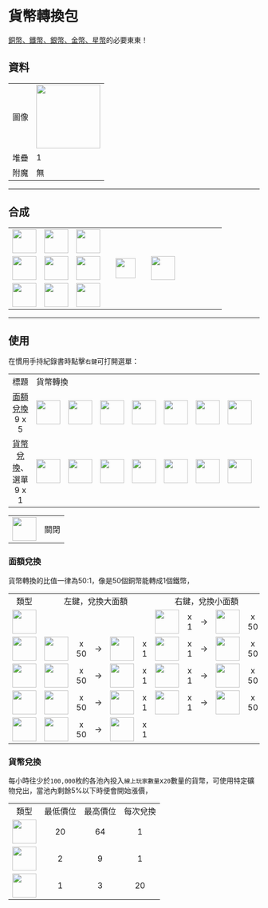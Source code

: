 # 貨幣轉換包
[銅幣、鐵幣、銀幣、金幣、星幣](coin.md)的必要東東！

## 資料
<table>
    <tr><td align="end">圖像</td><td><img src="https://i.imgur.com/txfuZLk.png" width="128"/></td></tr>
    <tr><td align="end">堆疊</td><td>1</td></tr>
    <tr><td align="end">附魔</td><td>無</td></tr>
</table>

---

## 合成
<table>
    <tr><td><img src="https://i.imgur.com/Nz7hGwj.png" width="48"/></td><td><img src="https://i.imgur.com/eEALL0c.png" width="48"/></td><td><img src="https://i.imgur.com/Nz7hGwj.png" width="48"/></td><td colspan="3"></td></tr>
    <tr><td><img src="https://i.imgur.com/eEALL0c.png" width="48"/></td><td><img src="https://i.imgur.com/cKD5158.png" width="48"/></td><td><img src="https://i.imgur.com/eEALL0c.png" width="48"/></td><td width="70" align="center"><img src="https://i.imgur.com/VE0KqIE.png" width="40"/></td><td><img src="https://i.imgur.com/txfuZLk.png" width="48"/></td><td width="70"></td></tr>
    <tr><td><img src="https://i.imgur.com/Nz7hGwj.png" width="48"/></td><td><img src="https://i.imgur.com/eEALL0c.png" width="48"/></td><td><img src="https://i.imgur.com/Nz7hGwj.png" width="48"/></td><td colspan="3"></td></tr>
</table>

---

## 使用
在慣用手持紀錄書時點擊`右鍵`可打開選單：  

<table>
    <tr><td align="center">標題</td><td colspan="9">貨幣轉換</td></tr>
    <tr><td align="center"><a href="#面額兌換">面額兌換</a><br/>9 x 5</td><td><img src="https://i.imgur.com/wl43BjZ.png" width="48"/></td><td><img src="https://i.imgur.com/wl43BjZ.png" width="48"/></td><td><img src="https://i.imgur.com/QH7Uv3m.png" width="48"/></td><td><img src="https://i.imgur.com/UA6ZVdH.png" width="48"/></td><td><img src="https://i.imgur.com/Rl6yWlF.png" width="48"/></td><td><img src="https://i.imgur.com/GGSuwRm.png" width="48"/></td><td><img src="https://i.imgur.com/65U3Pl9.png" width="48"/></td><td><img src="https://i.imgur.com/k9kSZd8.png" width="48"/></td><td><img src="https://i.imgur.com/wl43BjZ.png" width="48"/></td></tr>
    <tr><td align="center"><a href="#貨幣兌換">貨幣兌換</a>、選單<br/>9 x 1</td><td><img src="https://i.imgur.com/27FH0FO.png" width="48"/></td><td><img src="https://i.imgur.com/qKVtU7P.png" width="48"/></td><td><img src="https://i.imgur.com/p7vVzp7.png" width="48"/></td><td><img src="https://i.imgur.com/wl43BjZ.png" width="48"/></td><td><img src="https://i.imgur.com/wl43BjZ.png" width="48"/></td><td><img src="https://i.imgur.com/wl43BjZ.png" width="48"/></td><td><img src="https://i.imgur.com/wl43BjZ.png" width="48"/></td><td><img src="https://i.imgur.com/wl43BjZ.png" width="48"/></td><td><img src="https://i.imgur.com/sAwvuIi.png" width="48"/></td></tr>
</table>

<table>
    <tr><td align="center"><img src="https://i.imgur.com/sAwvuIi.png" width="48"/></td><td>關閉</td></tr>
</table>

### 面額兌換
貨幣轉換的比值一律為50:1，像是50個銅幣能轉成1個鐵幣，

<table>
    <tr><td align="center" width="120">類型</td><td align="center" colspan="5">左鍵，兌換大面額</td><td align="center" colspan="5">右鍵，兌換小面額</td></tr>
    <tr><td align="center"><img src="https://i.imgur.com/UA6ZVdH.png" width="48"/></td><td colspan="5"></td><td><img src="https://i.imgur.com/Rl6yWlF.png" width="48"/></td><td align="center">x 1</td><td align="center">→</td><td><img src="https://i.imgur.com/UA6ZVdH.png" width="48"/></td><td align="center">x 50</td></tr>
    <tr><td align="center"><img src="https://i.imgur.com/Rl6yWlF.png" width="48"/></td><td><img src="https://i.imgur.com/UA6ZVdH.png" width="48"/></td><td align="center">x 50</td><td align="center">→</td><td><img src="https://i.imgur.com/Rl6yWlF.png" width="48"/></td><td align="center">x 1</td><td><img src="https://i.imgur.com/GGSuwRm.png" width="48"/></td><td align="center">x 1</td><td align="center">→</td><td><img src="https://i.imgur.com/Rl6yWlF.png" width="48"/></td><td align="center">x 50</td></tr>
    <tr><td align="center"><img src="https://i.imgur.com/GGSuwRm.png" width="48"/></td><td><img src="https://i.imgur.com/Rl6yWlF.png" width="48"/></td><td align="center">x 50</td><td align="center">→</td><td><img src="https://i.imgur.com/GGSuwRm.png" width="48"/></td><td align="center">x 1</td><td><img src="https://i.imgur.com/65U3Pl9.png" width="48"/></td><td align="center">x 1</td><td align="center">→</td><td><img src="https://i.imgur.com/GGSuwRm.png" width="48"/></td><td align="center">x 50</td></tr>
    <tr><td align="center"><img src="https://i.imgur.com/65U3Pl9.png" width="48"/></td><td><img src="https://i.imgur.com/GGSuwRm.png" width="48"/></td><td align="center">x 50</td><td align="center">→</td><td><img src="https://i.imgur.com/65U3Pl9.png" width="48"/></td><td align="center">x 1</td><td><img src="https://i.imgur.com/k9kSZd8.png" width="48"/></td><td align="center">x 1</td><td align="center">→</td><td><img src="https://i.imgur.com/65U3Pl9.png" width="48"/></td><td align="center">x 50</td></tr>
    <tr><td align="center"><img src="https://i.imgur.com/k9kSZd8.png" width="48"/></td><td><img src="https://i.imgur.com/65U3Pl9.png" width="48"/></td><td align="center">x 50</td><td align="center">→</td><td><img src="https://i.imgur.com/k9kSZd8.png" width="48"/></td><td align="center">x 1</td><td colspan="5"></td></tr>
</table>

### 貨幣兌換
每小時往少於`100,000`枚的各池內投入`線上玩家數量`x`20`數量的貨幣，可使用特定礦物兌出，當池內剩餘5%以下時便會開始漲價，  

<table>
    <tr><td align="center">類型</td><td align="center">最低價位</td><td align="center">最高價位</td><td align="center">每次兌換</td></tr>
    <tr><td align="center"><img src="https://i.imgur.com/27FH0FO.png" width="48"/></td><td align="center">20</td><td align="center">64</td><td align="center">1</td></tr>
    <tr><td align="center"><img src="https://i.imgur.com/qKVtU7P.png" width="48"/></td><td align="center">2</td><td align="center">9</td><td align="center">1</td></tr>
    <tr><td align="center"><img src="https://i.imgur.com/p7vVzp7.png" width="48"/></td><td align="center">1</td><td align="center">3</td><td align="center">20</td></tr>
</table>